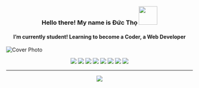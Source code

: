 <h3 align="center">Hello there! My name is Đức Thọ <img src="https://i.imgur.com/5MC7A5V.jpg" width="50px"></h3>
<h4 align="center">I’m currently student! Learning to become a Coder, a Web Developer</h4>

![Cover Photo](https://coverfiles.alphacoders.com/507/50702.jpg)

<p align="center">
  	<img src="https://img.shields.io/badge/OS-Windows-9cf?logo=windows"/>
	<img src="https://img.shields.io/badge/Tool-Visual Studio Code-8f72db?logo=visual-studio-code"/>
	<img src="https://img.shields.io/badge/Language-JavaScript-2ea44f?logo=javascript"/>
	<img src="https://img.shields.io/badge/Language-HTML-2ea44f?logo=html5"/>
	<img src="https://img.shields.io/badge/Language-CSS-2ea44f?logo=css3"/>
	<img src="https://img.shields.io/badge/Language-PHP-2ea44f?logo=php"/>
	<img src="https://img.shields.io/badge/Framework-Bootstrap-efa864?logo=bootstrap"/>
	<img src="https://img.shields.io/badge/Framework-Laravel-efa864?logo=laravel" />
</p>

<hr/>

<div align="center">
    <img src="https://github-readme-stats.vercel.app/api?username=duc-tho&show_icons=true&theme=buefy" />
</div>
